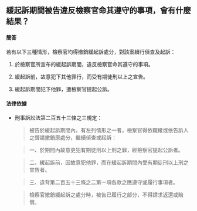 ## 緩起訴期間被告違反檢察官命其遵守的事項，會有什麼結果？

#### 簡答

若有以下三種情形，檢察官均得撤銷緩起訴處分，對該案續行偵查及起訴：

1. 於檢察官所宣布的緩起訴期間，違反檢察官命其遵守的事項。

2. 緩起訴前，故意犯下其他罪行，而受有期徒刑以上之宣告。

3. 緩起訴期間犯下他罪，遭檢察官提起公訴。

#### 法律依據

* 刑事訴訟法第二百五十三條之三規定：

   > 被告於緩起訴期間內，有左列情形之一者，檢察官得依職權或依告訴人之聲請撤銷原處分，繼續偵查或起訴：

   > 一、於期間內故意更犯有期徒刑以上刑之罪，經檢察官提起公訴者。

   > 二、緩起訴前，因故意犯他罪，而在緩起訴期間內受有期徒刑以上刑之宣告者。

   > 三、違背第二百五十三條之二第一項各款之應遵守或履行事項者。

   > 檢察官撤銷緩起訴之處分時，被告已履行之部分，不得請求返還或賠償。
